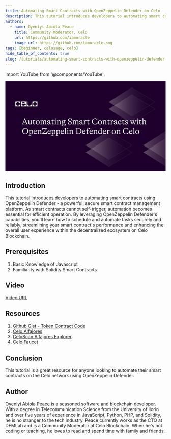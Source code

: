 ```yaml
---
title: Automating Smart Contracts with OpenZeppelin Defender on Celo
description: This tutorial introduces developers to automating smart contracts using OpenZeppelin Defender -  a powerful, secure smart contract management platform.
authors:
  - name: Oyeniyi Abiola Peace
    title: Community Moderator, Celo
    url: https://github.com/iamoracle
    image_url: https://github.com/iamoracle.png
tags: [beginner, celosage, celo]
hide_table_of_contents: true
slug: /tutorials/automating-smart-contracts-with-openzeppelin-defender-on-celo
---
```


import YouTube from '@components/YouTube';

![header](../../src/data-tutorials/showcase/beginner/automating-smart-contracts-with-openzeppelin-defender-on-celo.png)

## Introduction

This tutorial introduces developers to automating smart contracts using OpenZeppelin Defender - a powerful, secure smart contract management platform. As smart contracts cannot self-trigger, automation becomes essential for efficient operation. By leveraging OpenZeppelin Defender's capabilities, you'll learn how to schedule and automate tasks securely and reliably, streamlining your smart contract's performance and enhancing the overall user experience within the decentralized ecosystem on Celo Blockchain.

## Prerequisites

1. Basic Knowledge of Javascript
2. Familiarity with Solidity Smart Contracts

## Video

<YouTube videoId="DHkAM9NRods"/>

[Video URL](https://youtu.be/DHkAM9NRods)

## Resources

1. [Github Gist - Token Contract Code](https://gist.github.com/iamoracle/4b33b3e0785dab393a35d7c20c70373a)
2. [Celo Alfajores](https://faucet.celo.org)
3. [CeloScan Alfajores Explorer](https://alfajores.celoscan.io)
4. [Celo Faucet](https://faucet.celo.org)

## Conclusion

This tutorial is a great resource for anyone looking to automate their smart contracts on the Celo network using OpenZeppelin Defender.

## Author

[Oyeniyi Abiola Peace](https://twitter.com/_iamoracle) is a seasoned software and blockchain developer. With a degree in Telecommunication Science from the University of Ilorin and over five years of experience in JavaScript, Python, PHP, and Solidity, he is no stranger to the tech industry. Peace currently works as the CTO at DFMLab and is a Community Moderator at Celo Blockchain. When he's not coding or teaching, he loves to read and spend time with family and friends.

